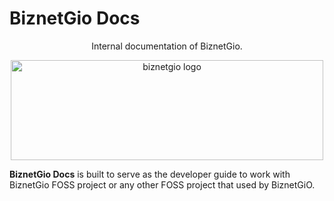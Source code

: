 # BiznetGio Docs

<p style="text-align: center;">Internal documentation of BiznetGio.</p>

<p align="center">
    <img alt="biznetgio logo" 
        src="https://www.biznetnetworks.com/assets/img/biznet-brand-center/logo/giocloud/Biznet_GioCloud_Logo.jpg"
        height="160" width="500">
</p>

**BiznetGio Docs** is built to serve as the developer guide
to work with BiznetGio FOSS project or any other FOSS project that used by BiznetGiO.

